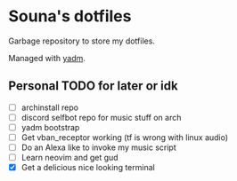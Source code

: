 # Souna's dotfiles
Garbage repository to store my dotfiles.

Managed with [yadm](https://github.com/TheLocehiliosan/yadm).

## Personal TODO for later or idk
- [ ] archinstall repo
- [ ] discord selfbot repo for music stuff on arch
- [ ] yadm bootstrap
- [ ] Get vban_receptor working (tf is wrong with linux audio)
- [ ] Do an Alexa like to invoke my music script
- [ ] Learn neovim and get gud
- [x] Get a delicious nice looking terminal
